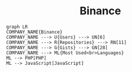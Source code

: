 <h1 align="center">Binance</h1>

```mermaid
graph LR
COMPANY_NAME{Binance}
COMPANY_NAME ---> U{Users} ---> UN[6]
COMPANY_NAME ---> R{Repositories} ---> RN[11]
COMPANY_NAME ---> G{Gists} ---> GN[28]
COMPANY_NAME ---> ML{Most Used<br>Languages}
ML --> PHP[PHP]
ML --> JavaScript[JavaScript]
```
